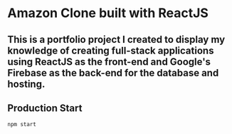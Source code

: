 # Amazon Clone built with ReactJS

## This is a portfolio project I created to display my knowledge of creating full-stack applications using ReactJS as the front-end and Google's Firebase as the back-end for the database and hosting.

## Production Start

```sh
npm start
```
